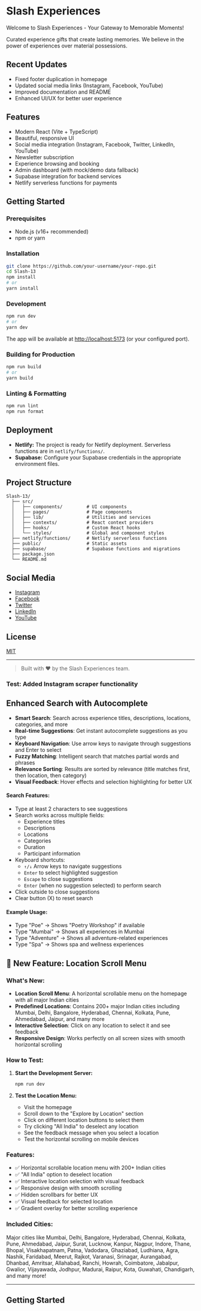 # Slash Experiences

Welcome to Slash Experiences - Your Gateway to Memorable Moments!

Curated experience gifts that create lasting memories. We believe in the power of experiences over material possessions.

## Recent Updates
- Fixed footer duplication in homepage
- Updated social media links (Instagram, Facebook, YouTube)
- Improved documentation and README
- Enhanced UI/UX for better user experience

## Features

- Modern React (Vite + TypeScript)
- Beautiful, responsive UI
- Social media integration (Instagram, Facebook, Twitter, LinkedIn, YouTube)
- Newsletter subscription
- Experience browsing and booking
- Admin dashboard (with mock/demo data fallback)
- Supabase integration for backend services
- Netlify serverless functions for payments

## Getting Started

### Prerequisites

- Node.js (v16+ recommended)
- npm or yarn

### Installation

```bash
git clone https://github.com/your-username/your-repo.git
cd Slash-13
npm install
# or
yarn install
```

### Development

```bash
npm run dev
# or
yarn dev
```

The app will be available at [http://localhost:5173](http://localhost:5173) (or your configured port).

### Building for Production

```bash
npm run build
# or
yarn build
```

### Linting & Formatting

```bash
npm run lint
npm run format
```

## Deployment

- **Netlify:** The project is ready for Netlify deployment. Serverless functions are in `netlify/functions/`.
- **Supabase:** Configure your Supabase credentials in the appropriate environment files.

## Project Structure

```
Slash-13/
  ├── src/
  │   ├── components/         # UI components
  │   ├── pages/              # Page components
  │   ├── lib/                # Utilities and services
  │   ├── contexts/           # React context providers
  │   ├── hooks/              # Custom React hooks
  │   └── styles/             # Global and component styles
  ├── netlify/functions/      # Netlify serverless functions
  ├── public/                 # Static assets
  ├── supabase/               # Supabase functions and migrations
  ├── package.json
  └── README.md
```

## Social Media

- [Instagram](https://www.instagram.com/slashsocials)
- [Facebook](https://facebook.com/social_slashexp)
- [Twitter](https://x.com/social_slashexp?t=2hMgiF7n9Z-6px4AIhXhgA&s=09)
- [LinkedIn](https://www.linkedin.com/company/slash-adbc/)
- [YouTube](https://youtube.com/@social_slashexp)

## License

[MIT](LICENSE)

---

> Built with ❤️ by the Slash Experiences team.

### Test: Added Instagram scraper functionality

## Enhanced Search with Autocomplete
- **Smart Search**: Search across experience titles, descriptions, locations, categories, and more
- **Real-time Suggestions**: Get instant autocomplete suggestions as you type
- **Keyboard Navigation**: Use arrow keys to navigate through suggestions and Enter to select
- **Fuzzy Matching**: Intelligent search that matches partial words and phrases
- **Relevance Sorting**: Results are sorted by relevance (title matches first, then location, then category)
- **Visual Feedback**: Hover effects and selection highlighting for better UX

#### Search Features:
- Type at least 2 characters to see suggestions
- Search works across multiple fields:
  - Experience titles
  - Descriptions
  - Locations
  - Categories
  - Duration
  - Participant information
- Keyboard shortcuts:
  - `↑/↓` Arrow keys to navigate suggestions
  - `Enter` to select highlighted suggestion
  - `Escape` to close suggestions
  - `Enter` (when no suggestion selected) to perform search
- Click outside to close suggestions
- Clear button (X) to reset search

#### Example Usage:
- Type "Poe" → Shows "Poetry Workshop" if available
- Type "Mumbai" → Shows all experiences in Mumbai
- Type "Adventure" → Shows all adventure-related experiences
- Type "Spa" → Shows spa and wellness experiences

## 🎯 **New Feature: Location Scroll Menu**

### **What's New:**
- **Location Scroll Menu**: A horizontal scrollable menu on the homepage with all major Indian cities
- **Predefined Locations**: Contains 200+ major Indian cities including Mumbai, Delhi, Bangalore, Hyderabad, Chennai, Kolkata, Pune, Ahmedabad, Jaipur, and many more
- **Interactive Selection**: Click on any location to select it and see feedback
- **Responsive Design**: Works perfectly on all screen sizes with smooth horizontal scrolling

### **How to Test:**

1. **Start the Development Server:**
   ```bash
   npm run dev
   ```

2. **Test the Location Menu:**
   - Visit the homepage
   - Scroll down to the "Explore by Location" section
   - Click on different location buttons to select them
   - Try clicking "All India" to deselect any location
   - See the feedback message when you select a location
   - Test the horizontal scrolling on mobile devices

### **Features:**
- ✅ Horizontal scrollable location menu with 200+ Indian cities
- ✅ "All India" option to deselect location
- ✅ Interactive location selection with visual feedback
- ✅ Responsive design with smooth scrolling
- ✅ Hidden scrollbars for better UX
- ✅ Visual feedback for selected location
- ✅ Gradient overlay for better scrolling experience

### **Included Cities:**
Major cities like Mumbai, Delhi, Bangalore, Hyderabad, Chennai, Kolkata, Pune, Ahmedabad, Jaipur, Surat, Lucknow, Kanpur, Nagpur, Indore, Thane, Bhopal, Visakhapatnam, Patna, Vadodara, Ghaziabad, Ludhiana, Agra, Nashik, Faridabad, Meerut, Rajkot, Varanasi, Srinagar, Aurangabad, Dhanbad, Amritsar, Allahabad, Ranchi, Howrah, Coimbatore, Jabalpur, Gwalior, Vijayawada, Jodhpur, Madurai, Raipur, Kota, Guwahati, Chandigarh, and many more!

---

## Getting Started


